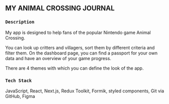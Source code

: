 ## MY ANIMAL CROSSING JOURNAL

### `Description`

My app is designed to help fans of the popular Nintendo game Animal Crossing.

You can look up critters and villagers, sort them by different criteria and filter them. On the dashboard page, you can
find a passport for your own data and have an overview of your game progress.

There are 4 themes with which you can define the look of the app.

### `Tech Stack`

JavaScript, React, Next.js, Redux Toolkit, Formik, styled components, Git via GitHub, Figma
